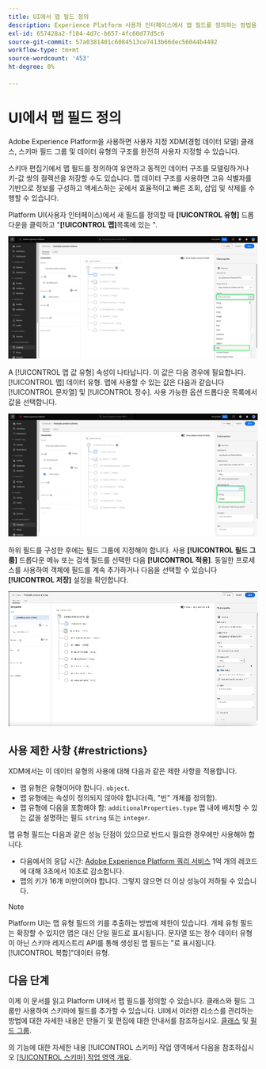 ```yaml
---
title: UI에서 맵 필드 정의
description: Experience Platform 사용자 인터페이스에서 맵 필드를 정의하는 방법을 알아봅니다.
exl-id: 657428a2-f184-4d7c-b657-4fc60d77d5c6
source-git-commit: 57a0381401c6084513ce7413b66dec56044b4492
workflow-type: tm+mt
source-wordcount: '453'
ht-degree: 0%

---
```


# UI에서 맵 필드 정의

Adobe Experience Platform을 사용하면 사용자 지정 XDM(경험 데이터 모델) 클래스, 스키마 필드 그룹 및 데이터 유형의 구조를 완전히 사용자 지정할 수 있습니다.

스키마 편집기에서 맵 필드를 정의하여 유연하고 동적인 데이터 구조를 모델링하거나 키-값 쌍의 컬렉션을 저장할 수도 있습니다. 맵 데이터 구조를 사용하면 고유 식별자를 기반으로 정보를 구성하고 액세스하는 곳에서 효율적이고 빠른 조회, 삽입 및 삭제를 수행할 수 있습니다.

Platform UI(사용자 인터페이스)에서 새 필드를 정의할 때 **[!UICONTROL 유형]** 드롭다운을 클릭하고 &quot;**[!UICONTROL 맵]**&#x200B;목록에 있는 &quot;.

![유형 드롭다운 및 맵 값이 강조 표시된 스키마 편집기.](../../images/ui/fields/special/map.png)

A [!UICONTROL 맵 값 유형] 속성이 나타납니다. 이 값은 다음 경우에 필요합니다. [!UICONTROL 맵] 데이터 유형. 맵에 사용할 수 있는 값은 다음과 같습니다 [!UICONTROL 문자열] 및 [!UICONTROL 정수]. 사용 가능한 옵션 드롭다운 목록에서 값을 선택합니다.

![를 사용하는 스키마 편집기 [!UICONTROL 맵 값 유형] 드롭다운이 강조 표시됩니다.](../../images/ui/fields/special/map-value-type.png)

하위 필드를 구성한 후에는 필드 그룹에 지정해야 합니다. 사용 **[!UICONTROL 필드 그룹]** 드롭다운 메뉴 또는 검색 필드를 선택한 다음 **[!UICONTROL 적용]**. 동일한 프로세스를 사용하여 객체에 필드를 계속 추가하거나 다음을 선택할 수 있습니다 **[!UICONTROL 저장]** 설정을 확인합니다.

![필드 그룹 선택 사항 및 적용 중인 설정의 기록입니다.](../../images/ui/fields/special/assign-to-field-group.gif)

## 사용 제한 사항 {#restrictions}

XDM에서는 이 데이터 유형의 사용에 대해 다음과 같은 제한 사항을 적용합니다.

* 맵 유형은 유형이어야 합니다. `object`.
* 맵 유형에는 속성이 정의되지 않아야 합니다(즉, &quot;빈&quot; 개체를 정의함).
* 맵 유형에 다음을 포함해야 함: `additionalProperties.type` 맵 내에 배치할 수 있는 값을 설명하는 필드 `string` 또는 `integer`.

맵 유형 필드는 다음과 같은 성능 단점이 있으므로 반드시 필요한 경우에만 사용해야 합니다.

* 다음에서의 응답 시간: [Adobe Experience Platform 쿼리 서비스](../../../query-service/home.md) 1억 개의 레코드에 대해 3초에서 10초로 감소합니다.
* 맵의 키가 16개 미만이어야 합니다. 그렇지 않으면 더 이상 성능이 저하될 수 있습니다.

>[!NOTE]
>
>Platform UI는 맵 유형 필드의 키를 추출하는 방법에 제한이 있습니다. 개체 유형 필드는 확장할 수 있지만 맵은 대신 단일 필드로 표시됩니다. 문자열 또는 정수 데이터 유형이 아닌 스키마 레지스트리 API를 통해 생성된 맵 필드는 &quot;로 표시됩니다.[!UICONTROL 복합]&quot;데이터 유형.

## 다음 단계

이제 이 문서를 읽고 Platform UI에서 맵 필드를 정의할 수 있습니다. 클래스와 필드 그룹만 사용하여 스키마에 필드를 추가할 수 있습니다. UI에서 이러한 리소스를 관리하는 방법에 대한 자세한 내용은 만들기 및 편집에 대한 안내서를 참조하십시오. [클래스](../resources/classes.md) 및 [필드 그룹](../resources/field-groups.md).

의 기능에 대한 자세한 내용 [!UICONTROL 스키마] 작업 영역에서 다음을 참조하십시오 [[!UICONTROL 스키마] 작업 영역 개요](../overview.md).
